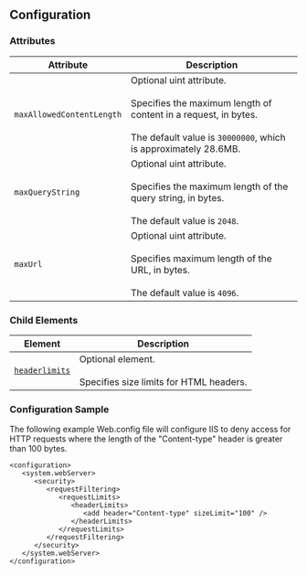 ﻿## Configuration

### Attributes

| Attribute | Description |
| --- | --- |
| `maxAllowedContentLength` | Optional uint attribute. <br><br>Specifies the maximum length of content in a request, in bytes. <br><br>The default value is `30000000`, which is approximately 28.6MB. |
| `maxQueryString` | Optional uint attribute. <br><br>Specifies the maximum length of the query string, in bytes. <br><br>The default value is `2048`. |
| `maxUrl` | Optional uint attribute. <br><br>Specifies maximum length of the URL, in bytes. <br><br>The default value is `4096`. |

### Child Elements

| Element | Description |
| --- | --- |
| [`headerlimits`](headerlimits/index.md) | Optional element.<br><br>Specifies size limits for HTML headers. |

### Configuration Sample

The following example Web.config file will configure IIS to deny access for HTTP requests where the length of the &quot;Content-type&quot; header is greater than 100 bytes.

```
<configuration>
   <system.webServer>
      <security>
         <requestFiltering>
            <requestLimits>
               <headerLimits>
                  <add header="Content-type" sizeLimit="100" />
               </headerLimits>
            </requestLimits>
         </requestFiltering>
      </security>
   </system.webServer>
</configuration>
```